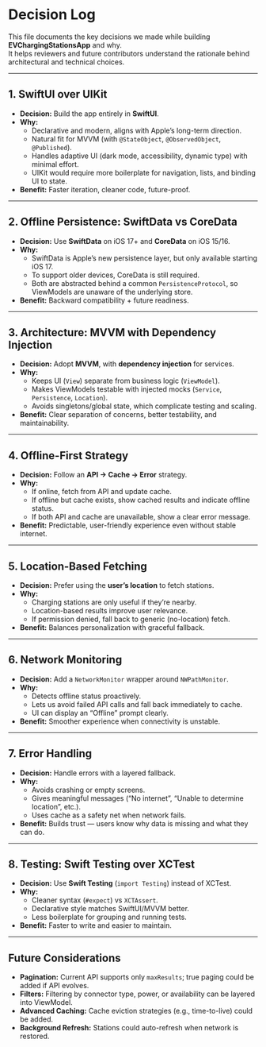 # Decision Log

This file documents the key decisions we made while building **EVChargingStationsApp** and why.  
It helps reviewers and future contributors understand the rationale behind architectural and technical choices.

---

## 1. SwiftUI over UIKit
- **Decision:** Build the app entirely in **SwiftUI**.
- **Why:**  
  - Declarative and modern, aligns with Apple’s long-term direction.  
  - Natural fit for MVVM (with `@StateObject`, `@ObservedObject`, `@Published`).  
  - Handles adaptive UI (dark mode, accessibility, dynamic type) with minimal effort.  
  - UIKit would require more boilerplate for navigation, lists, and binding UI to state.
- **Benefit:** Faster iteration, cleaner code, future-proof.

---

## 2. Offline Persistence: SwiftData vs CoreData
- **Decision:** Use **SwiftData** on iOS 17+ and **CoreData** on iOS 15/16.
- **Why:**  
  - SwiftData is Apple’s new persistence layer, but only available starting iOS 17.  
  - To support older devices, CoreData is still required.  
  - Both are abstracted behind a common `PersistenceProtocol`, so ViewModels are unaware of the underlying store.
- **Benefit:** Backward compatibility + future readiness.

---

## 3. Architecture: MVVM with Dependency Injection
- **Decision:** Adopt **MVVM**, with **dependency injection** for services.
- **Why:**  
  - Keeps UI (`View`) separate from business logic (`ViewModel`).  
  - Makes ViewModels testable with injected mocks (`Service`, `Persistence`, `Location`).  
  - Avoids singletons/global state, which complicate testing and scaling.
- **Benefit:** Clear separation of concerns, better testability, and maintainability.

---

## 4. Offline-First Strategy
- **Decision:** Follow an **API → Cache → Error** strategy.
- **Why:**  
  - If online, fetch from API and update cache.  
  - If offline but cache exists, show cached results and indicate offline status.  
  - If both API and cache are unavailable, show a clear error message.  
- **Benefit:** Predictable, user-friendly experience even without stable internet.

---

## 5. Location-Based Fetching
- **Decision:** Prefer using the **user’s location** to fetch stations.
- **Why:**  
  - Charging stations are only useful if they’re nearby.  
  - Location-based results improve user relevance.  
  - If permission denied, fall back to generic (no-location) fetch.
- **Benefit:** Balances personalization with graceful fallback.

---

## 6. Network Monitoring
- **Decision:** Add a `NetworkMonitor` wrapper around `NWPathMonitor`.
- **Why:**  
  - Detects offline status proactively.  
  - Lets us avoid failed API calls and fall back immediately to cache.  
  - UI can display an “Offline” prompt clearly.
- **Benefit:** Smoother experience when connectivity is unstable.

---

## 7. Error Handling
- **Decision:** Handle errors with a layered fallback.
- **Why:**  
  - Avoids crashing or empty screens.  
  - Gives meaningful messages (“No internet”, “Unable to determine location”, etc.).  
  - Uses cache as a safety net when network fails.
- **Benefit:** Builds trust — users know why data is missing and what they can do.

---

## 8. Testing: Swift Testing over XCTest
- **Decision:** Use **Swift Testing** (`import Testing`) instead of XCTest.
- **Why:**  
  - Cleaner syntax (`#expect`) vs `XCTAssert`.  
  - Declarative style matches SwiftUI/MVVM better.  
  - Less boilerplate for grouping and running tests.
- **Benefit:** Faster to write and easier to maintain.

---

## Future Considerations
- **Pagination:** Current API supports only `maxResults`; true paging could be added if API evolves.  
- **Filters:** Filtering by connector type, power, or availability can be layered into ViewModel.  
- **Advanced Caching:** Cache eviction strategies (e.g., time-to-live) could be added.  
- **Background Refresh:** Stations could auto-refresh when network is restored.
